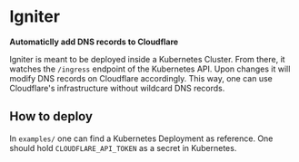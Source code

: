 # Igniter

**Automaticlly add DNS records to Cloudflare**  

Igniter is meant to be deployed inside a Kubernetes Cluster. From there, it watches the `/ingress` endpoint of the Kubernetes API. Upon changes it will modify DNS records on Cloudflare accordingly. This way, one can use Cloudflare's infrastructure without wildcard DNS records.

## How to deploy

In `examples/` one can find a Kubernetes Deployment as reference. One should hold `CLOUDFLARE_API_TOKEN` as a secret in Kubernetes.
